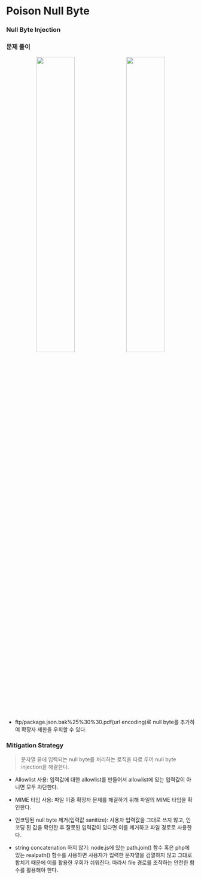 # Poison Null Byte

### Null Byte Injection




### 문제 풀이

<p align="center">
  <img src="https://github.com/user-attachments/assets/fd3fc1e5-818a-4bcd-a80e-6d2370386587" width="45%" style="margin-right:10px;"/>
  <img src="https://github.com/user-attachments/assets/3eaf6c9d-f223-4e10-b570-c6a07679d9a7" width="45%"/>
</p>

- ftp/package.json.bak%25%30%30.pdf(url encoding)로 null byte를 추가하여 확장자 제한을 우회할 수 있다. 

### Mitigation Strategy

> 문자열 끝에 입력되는 null byte를 처리하는 로직을 따로 두어 null byte injection을 해결한다.

- Allowlist 사용: 입력값에 대한 allowlist를 만들어서 allowlist에 있는 입력값이 아니면 모두 차단한다.

- MIME 타입 사용: 파일 이중 확장자 문제를 해결하기 위해 파일의 MIME 타입을 확인한다.

- 인코딩된 null byte 제거(입력값 sanitize): 사용자 입력값을 그대로 쓰지 않고, 인코딩 된 값을 확인한 후 잘못된 입력값이 있다면 이를 제거하고 파일 경로로 사용한다. 

- string concatenation 하지 않기: node.js에 있는 path.join() 함수 혹은 php에 있는 realpath() 함수를 사용하면 사용자가 입력한 문자열을 검열하지 않고 그대로 합치기 때문에 이를 활용한 우회가 쉬워진다. 따라서 file 경로를 조작하는 안전한 함수를 활용해야 한다. 
